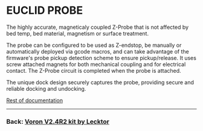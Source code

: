# EUCLID PROBE
The highly accurate, magneticaly coupled Z-Probe that is not affected by bed temp, bed material, magnetism or surface treatment.

The probe can be configured to be used as Z-endstop, be manually or automatically deployed via gcode macros, and can take advantage of the firmware's probe pickup detection scheme to ensure pickup/release. It uses screw attached magnets for both mechanical coupling and for electrical contact. The Z-Probe circuit is completed when the probe is attached.

The unique dock design securely captures the probe, providing secure and reliable docking and undocking.

[Rest of documentation](https://www.euclidprobe.com)

---
### Back: [Voron V2.4R2 kit by Lecktor](../Readme.md)
